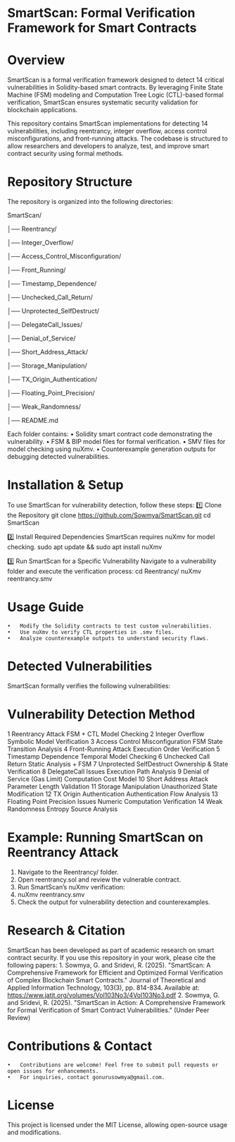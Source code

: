# SmartScan: Formal Verification Framework for Smart Contracts
# Overview
SmartScan is a formal verification framework designed to detect 14 critical vulnerabilities in Solidity-based smart contracts. By leveraging Finite State Machine (FSM) modeling and Computation Tree Logic (CTL)-based formal verification, SmartScan ensures systematic security validation for blockchain applications.

This repository contains SmartScan implementations for detecting 14 vulnerabilities, including reentrancy, integer overflow, access control misconfigurations, and front-running attacks. The codebase is structured to allow researchers and developers to analyze, test, and improve smart contract security using formal methods.

# Repository Structure
The repository is organized into the following directories:

SmartScan/

│── Reentrancy/

│── Integer_Overflow/

│── Access_Control_Misconfiguration/

│── Front_Running/

│── Timestamp_Dependence/

│── Unchecked_Call_Return/

│── Unprotected_SelfDestruct/

│── DelegateCall_Issues/

│── Denial_of_Service/

│── Short_Address_Attack/

│── Storage_Manipulation/

│── TX_Origin_Authentication/

│── Floating_Point_Precision/

│── Weak_Randomness/

│── README.md

Each folder contains:
•	Solidity smart contract code demonstrating the vulnerability.
•	FSM & BIP model files for formal verification.
•	SMV files for model checking using nuXmv.
•	Counterexample generation outputs for debugging detected vulnerabilities.


# Installation & Setup

To use SmartScan for vulnerability detection, follow these steps:
1️⃣ Clone the Repository
    git clone https://github.com/Sowmya/SmartScan.git
cd SmartScan

2️⃣ Install Required Dependencies
SmartScan requires nuXmv for model checking.
sudo apt update && sudo apt install nuXmv

3️⃣ Run SmartScan for a Specific Vulnerability
Navigate to a vulnerability folder and execute the verification process:
cd Reentrancy/
nuXmv reentrancy.smv
# Usage Guide
    •	Modify the Solidity contracts to test custom vulnerabilities.
    •	Use nuXmv to verify CTL properties in .smv files.
    •	Analyze counterexample outputs to understand security flaws.
    
# Detected Vulnerabilities
SmartScan formally verifies the following vulnerabilities:
#	   Vulnerability	   Detection Method
1	Reentrancy Attack	FSM + CTL Model Checking
2	Integer Overflow	Symbolic Model Verification
3	Access Control Misconfiguration	FSM State Transition Analysis
4	Front-Running Attack	Execution Order Verification
5	Timestamp Dependence	Temporal Model Checking
6	Unchecked Call Return	Static Analysis + FSM
7	Unprotected SelfDestruct	Ownership & State Verification
8	DelegateCall Issues	Execution Path Analysis
9	Denial of Service (Gas Limit)	Computation Cost Model
10	Short Address Attack	Parameter Length Validation
11	Storage Manipulation	Unauthorized State Modification
12	TX Origin Authentication	Authentication Flow Analysis
13	Floating Point Precision Issues	Numeric Computation Verification
14	Weak Randomness	Entropy Source Analysis

# Example:  Running SmartScan on Reentrancy Attack
1.	Navigate to the Reentrancy/ folder.
2.	Open reentrancy.sol and review the vulnerable contract.
3.	Run SmartScan’s nuXmv verification: 
4.	nuXmv reentrancy.smv
5.	Check the output for vulnerability detection and counterexamples.

   
# Research & Citation
SmartScan has been developed as part of academic research on smart contract security. If you use this repository in your work, please cite the following papers:
      1.	Sowmya, G. and Sridevi, R. (2025). "SmartScan: A Comprehensive Framework for Efficient and Optimized Formal Verification of Complex Blockchain Smart Contracts." Journal of Theoretical and Applied                 Information Technology, 103(3), pp. 814-834. Available at: https://www.jatit.org/volumes/Vol103No3/4Vol103No3.pdf
      2.	Sowmya, G. and Sridevi, R. (2025). "SmartScan in Action: A Comprehensive Framework for Formal Verification of Smart Contract Vulnerabilities." (Under Peer Review)
          
# Contributions & Contact

    •	Contributions are welcome! Feel free to submit pull requests or open issues for enhancements.
    •	For inquiries, contact gonurusowmya@gmail.com.

# License
This project is licensed under the MIT License, allowing open-source usage and modifications.

